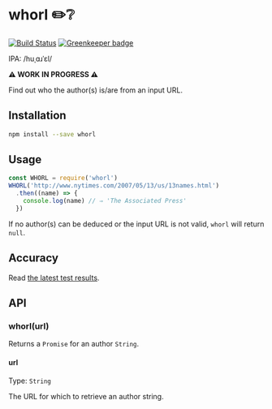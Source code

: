 # whorl ✏️❔

[![Build Status](https://travis-ci.com/delucis/whorl.svg?branch=master)](https://travis-ci.com/delucis/whorl) [![Greenkeeper badge](https://badges.greenkeeper.io/delucis/whorl.svg)](https://greenkeeper.io/)

IPA: /huˌɑɹˈɛl/

**⚠️ WORK IN PROGRESS ⚠️**

Find out who the author(s) is/are from an input URL.


## Installation

```sh
npm install --save whorl
```


## Usage

```js
const WHORL = require('whorl')
WHORL('http://www.nytimes.com/2007/05/13/us/13names.html')
  .then((name) => {
    console.log(name) // ⇒ 'The Associated Press'
  })
```

If no author(s) can be deduced or the input URL is not valid, `whorl` will return `null`.


## Accuracy

Read [the latest test results](bench/benchmark.md).


## API

### whorl(url)

Returns a `Promise` for an author `String`.

#### url

Type: `String`

The URL for which to retrieve an author string.
